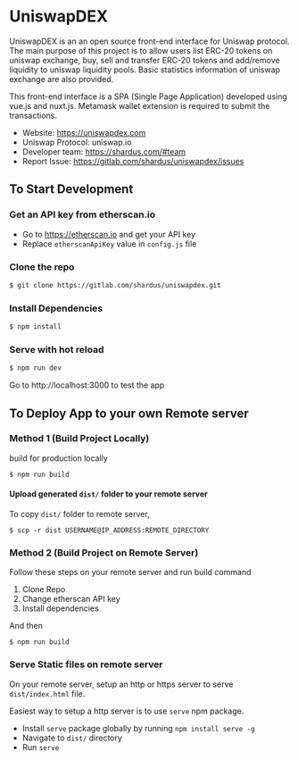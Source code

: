 # UniswapDEX

UniswapDEX is an an open source front-end interface for Uniswap protocol. The main purpose of this project is to allow users list ERC-20 tokens on uniswap exchange, buy, sell and transfer ERC-20 tokens and add/remove liquidity to uniswap liquidity pools. Basic statistics information of uniswap exchange are also provided.

This front-end interface is a SPA (Single Page Application) developed using vue.js and nuxt.js. Metamask wallet extension is required to submit the transactions.

- Website: https://uniswapdex.com
- Uniswap Protocol: uniswap.io
- Developer team: https://shardus.com/#team
- Report Issue: https://gitlab.com/shardus/uniswapdex/issues

## To Start Development

### Get an API key from etherscan.io

- Go to https://etherscan.io and get your API key
- Replace `etherscanApiKey` value in `config.js` file

### Clone the repo

```bash
$ git clone https://gitlab.com/shardus/uniswapdex.git
```

### Install Dependencies

```bash
$ npm install
```

### Serve with hot reload

```bash
$ npm run dev
```

Go to http://localhost:3000 to test the app

## To Deploy App to your own Remote server

### Method 1 (Build Project Locally)

build for production locally

```
$ npm run build
```

#### Upload generated `dist/` folder to your remote server

To copy `dist/` folder to remote server,

```
$ scp -r dist USERNAME@IP_ADDRESS:REMOTE_DIRECTORY
```

### Method 2 (Build Project on Remote Server)

Follow these steps on your remote server and run build command

1. Clone Repo
2. Change etherscan API key
3. Install dependencies

And then

```
$ npm run build
```

### Serve Static files on remote server

On your remote server, setup an http or https server to serve `dist/index.html` file.

Easiest way to setup a http server is to use `serve` npm package.

- Install `serve` package globally by running `npm install serve -g`
- Navigate to `dist/` directory
- Run `serve`
